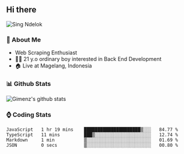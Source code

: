 
## Hi there
 ![Sing Ndelok](https://komarev.com/ghpvc/?username=Gimenz&color=green)

### 👤 About Me
* Web Scraping Enthusiast
* 🤷‍♂️ 21 y.o ordinary boy interested in Back End Development
* 🏠 Live at Magelang, Indonesia 

### 📊 Github Stats
  <img alt="Gimenz's github stats" src="https://github-readme-stats.vercel.app/api?username=Gimenz&count_private=true&hide=issues&show_icons=true&include_all_commits=true&line_height=24&border_radius=0"/>

### ⌚ Coding Stats
<!--START_SECTION:waka-->

```text
JavaScript   1 hr 19 mins    █████████████████████▒░░░   84.77 %
TypeScript   11 mins         ███▒░░░░░░░░░░░░░░░░░░░░░   12.74 %
Markdown     1 min           ▒░░░░░░░░░░░░░░░░░░░░░░░░   01.69 %
JSON         0 secs          ▒░░░░░░░░░░░░░░░░░░░░░░░░   00.80 %
```

<!--END_SECTION:waka-->
